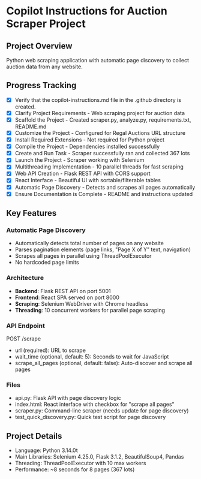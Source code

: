 # Copilot Instructions for Auction Scraper Project

## Project Overview
Python web scraping application with automatic page discovery to collect auction data from any website.

## Progress Tracking

- [x] Verify that the copilot-instructions.md file in the .github directory is created.
- [x] Clarify Project Requirements - Web scraping project for auction data
- [x] Scaffold the Project - Created scraper.py, analyze.py, requirements.txt, README.md
- [x] Customize the Project - Configured for Regal Auctions URL structure
- [x] Install Required Extensions - Not required for Python project
- [x] Compile the Project - Dependencies installed successfully
- [x] Create and Run Task - Scraper successfully ran and collected 367 lots
- [x] Launch the Project - Scraper working with Selenium
- [x] Multithreading Implementation - 10 parallel threads for fast scraping
- [x] Web API Creation - Flask REST API with CORS support
- [x] React Interface - Beautiful UI with sortable/filterable tables
- [x] Automatic Page Discovery - Detects and scrapes all pages automatically
- [x] Ensure Documentation is Complete - README and instructions updated

## Key Features

### Automatic Page Discovery
- Automatically detects total number of pages on any website
- Parses pagination elements (page links, "Page X of Y" text, navigation)
- Scrapes all pages in parallel using ThreadPoolExecutor
- No hardcoded page limits

### Architecture
- **Backend**: Flask REST API on port 5001
- **Frontend**: React SPA served on port 8000
- **Scraping**: Selenium WebDriver with Chrome headless
- **Threading**: 10 concurrent workers for parallel page scraping

### API Endpoint
POST /scrape
- url (required): URL to scrape
- wait_time (optional, default: 5): Seconds to wait for JavaScript
- scrape_all_pages (optional, default: false): Auto-discover and scrape all pages

### Files
- api.py: Flask API with page discovery logic
- index.html: React interface with checkbox for "scrape all pages"
- scraper.py: Command-line scraper (needs update for page discovery)
- test_quick_discovery.py: Quick test script for page discovery

## Project Details
- Language: Python 3.14.0t
- Main Libraries: Selenium 4.25.0, Flask 3.1.2, BeautifulSoup4, Pandas
- Threading: ThreadPoolExecutor with 10 max workers
- Performance: ~8 seconds for 8 pages (367 lots)
